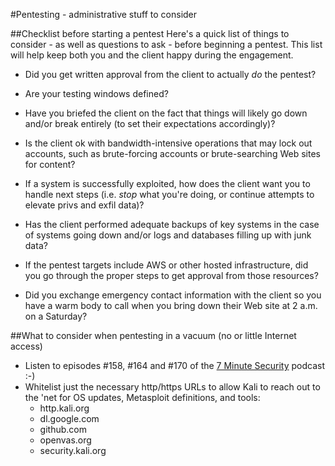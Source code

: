 #Pentesting - administrative stuff to consider

##Checklist before starting a pentest
Here's a quick list of things to consider - as well as questions to ask - before beginning a pentest.  This list will help keep both you and the client happy during the engagement.

* Did you get written approval from the client to actually *do* the pentest?

* Are your testing windows defined?

* Have you briefed the client on the fact that things will likely go down and/or break entirely (to set their expectations accordingly)?

* Is the client ok with bandwidth-intensive operations that may lock out accounts, such as brute-forcing accounts or brute-searching Web sites for content?

* If a system is successfully exploited, how does the client want you to handle next steps (i.e. *stop* what you're doing, or continue attempts to elevate privs and exfil data)?

* Has the client performed adequate backups of key systems in the case of systems going down and/or logs and databases filling up with junk data?

* If the pentest targets include AWS or other hosted infrastructure, did you go through the proper steps to get approval from those resources?

* Did you exchange emergency contact information with the client so you have a warm body to call when you bring down their Web site at 2 a.m. on a Saturday?


##What to consider when pentesting in a vacuum (no or little Internet access)
* Listen to episodes #158, #164 and #170 of the [7 Minute Security](http://bit.ly/7minsec) podcast :-)
* Whitelist just the necessary http/https URLs to allow Kali to reach out to the 'net for OS updates, Metasploit definitions, and tools:
  * http.kali.org
  * dl.google.com
  * github.com
  * openvas.org
  * security.kali.org
 

